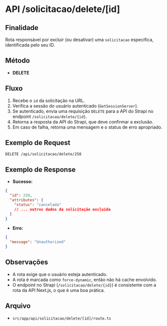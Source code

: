 # API /solicitacao/delete/[id]

## Finalidade
Rota responsável por excluir (ou desativar) uma `solicitacao` específica, identificada pelo seu ID.

## Método
- **DELETE**

## Fluxo
1.  Recebe o `id` da solicitação na URL.
2.  Verifica a sessão do usuário autenticado (`GetSessionServer`).
3.  Se autenticado, envia uma requisição `DELETE` para a API do Strapi no endpoint `/solicitacao/delete/{id}`.
4.  Retorna a resposta da API do Strapi, que deve confirmar a exclusão.
5.  Em caso de falha, retorna uma mensagem e o status de erro apropriado.

## Exemplo de Request
```http
DELETE /api/solicitacao/delete/250
```

## Exemplo de Response
- **Sucesso:**
```json
{
  "id": 250,
  "attributes": {
    "status": "cancelada"
    // ... outros dados da solicitação excluída
  }
}
```
- **Erro:**
```json
{
  "message": "Unauthorized"
}
```

## Observações
- A rota exige que o usuário esteja autenticado.
- A rota é marcada como `force-dynamic`, então não há cache envolvido.
- O endpoint no Strapi (`/solicitacao/delete/{id}`) é consistente com a rota da API Next.js, o que é uma boa prática.

## Arquivo
- `src/app/api/solicitacao/delete/[id]/route.ts`
